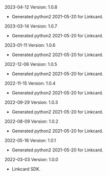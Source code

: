 2023-04-12 Version: 1.0.8
- Generated python2 2021-05-20 for Linkcard.

2023-03-14 Version: 1.0.7
- Generated python2 2021-05-20 for Linkcard.

2023-01-11 Version: 1.0.6
- Generated python2 2021-05-20 for Linkcard.

2022-12-06 Version: 1.0.5
- Generated python2 2021-05-20 for Linkcard.

2022-11-15 Version: 1.0.4
- Generated python2 2021-05-20 for Linkcard.

2022-09-29 Version: 1.0.3
- Generated python2 2021-05-20 for Linkcard.

2022-08-09 Version: 1.0.2
- Generated python2 2021-05-20 for Linkcard.

2022-05-16 Version: 1.0.1
- Generated python2 2021-05-20 for Linkcard.

2022-03-03 Version: 1.0.0
- Linkcard SDK.

